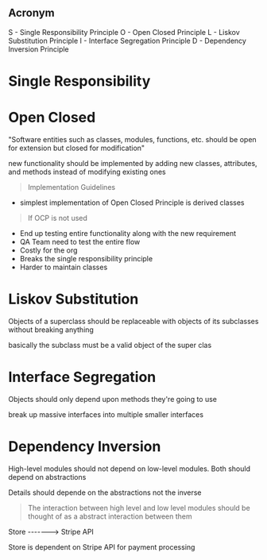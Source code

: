 ## Acronym
S - Single Responsibility Principle
O - Open Closed Principle
L - Liskov Substitution Principle
I - Interface Segregation Principle
D - Dependency Inversion Principle

# Single Responsibility


# Open Closed 
"Software entities such as classes, modules, functions, etc. should be open for extension but closed for modification"

new functionality should be implemented by adding new classes, attributes, and methods instead of modifying existing ones

> Implementation Guidelines
- simplest implementation of Open Closed Principle is derived classes

> If OCP is not used
-  End up testing entire functionality along with the new requirement
-  QA Team need to test the entire flow
-  Costly for the org
-  Breaks the single responsibility principle
-  Harder to maintain classes

# Liskov Substitution
Objects of a superclass should be replaceable with objects of its subclasses without breaking anything

basically the subclass must be a valid object of the super clas

# Interface Segregation
Objects should only depend upon methods they're going to use

break up massive interfaces into multiple smaller interfaces


# Dependency Inversion
High-level modules should not depend on low-level modules. Both should depend on abstractions


Details should depende on the abstractions not the inverse

> The interaction between high level and low level modules should be thought of as a abstract interaction between them


Store -------> Stripe API

Store is dependent on Stripe API for payment processing